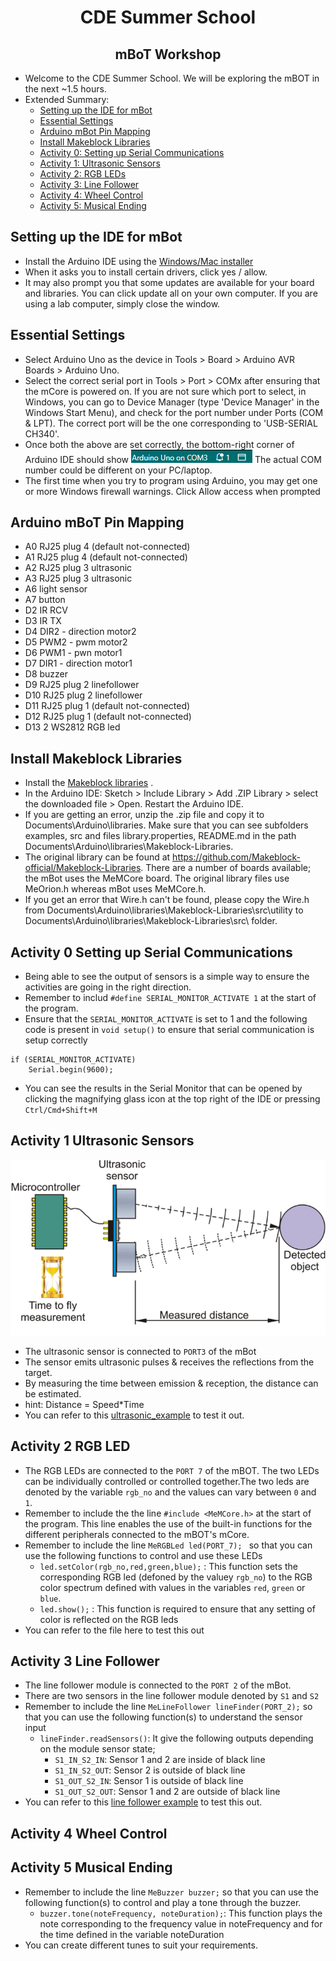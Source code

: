 <h1 align="center">CDE Summer School</h1>
<h2 align="center"> mBoT Workshop </h2>

* Welcome to the CDE Summer School. We will be exploring the mBOT in the next ~1.5 hours.
* Extended Summary:
  - [Setting up the IDE for mBot](#setting-up-the-ide-for-mbot)
  - [Essential Settings](#essential-settings)
  - [Arduino mBot Pin Mapping](#arduino-mbot-pin-mapping)
  - [Install Makeblock Libraries](#install-makeblock-libraries)
  - [Activity 0: Setting up Serial Communications](#activity-0-setting-up-serial-communications) 
  - [Activity 1: Ultrasonic Sensors](#activity-1-ultrasonic-sensors)
  - [Activity 2: RGB LEDs](#activity-2-rgb-led)
  - [Activity 3: Line Follower](#activity-3-line-follower)
  - [Activity 4: Wheel Control](#activity-4-wheel-control)
  - [Activity 5: Musical Ending](#activity-5-musical-ending)

## Setting up the IDE for mBot
* Install the Arduino IDE using the [Windows/Mac installer](https://www.arduino.cc/en/software)
* When it asks you to install certain drivers, click yes / allow.
* It may also prompt you that some updates are available for your board and libraries. You can click update all on your own computer. If you are using a lab computer, simply close the window.

## Essential Settings
* Select Arduino Uno as the device in Tools > Board > Arduino AVR Boards > Arduino Uno.
* Select the correct serial port in Tools > Port > COMx after ensuring that the mCore is powered on. If you are not sure which port to select, in Windows, you can go to Device Manager (type 'Device Manager' in the Windows Start Menu), and check for the port number under Ports (COM & LPT). The correct port will be the one corresponding to 'USB-SERIAL CH340'.
* Once both the above are set correctly, the bottom-right corner of Arduino IDE should show ![Ardunio connection](https://github.com/sangitsdhar/mBot/blob/main/Images/arduino%20images.png) The actual COM number could be different on your PC/laptop.
* The first time when you try to program using Arduino, you may get one or more Windows firewall warnings. Click Allow access when prompted

## Arduino mBoT Pin Mapping
* A0 RJ25 plug 4 (default not-connected)
* A1 RJ25 plug 4 (default not-connected)
* A2 RJ25 plug 3 ultrasonic
* A3 RJ25 plug 3 ultrasonic
* A6 light sensor
* A7 button
* D2 IR RCV
* D3 IR TX
* D4 DIR2 - direction motor2
* D5 PWM2 - pwm motor2
* D6 PWM1 - pwn motor1
* D7 DIR1 - direction motor1
* D8 buzzer
* D9 RJ25 plug 2 linefollower
* D10 RJ25 plug 2 linefollower
* D11 RJ25 plug 1 (default not-connected)
* D12 RJ25 plug 1 (default not-connected)
* D13 2 WS2812 RGB led

## Install Makeblock Libraries
* Install the [Makeblock libraries](https://github.com/sangitsdhar/mBot/blob/main/Drivers%20and%20Libraries/Makeblock-Libraries-master.zip) .
* In the Arduino IDE:  Sketch > Include Library > Add .ZIP Library > select the downloaded file > Open. Restart the Arduino IDE.
* If you are getting an error, unzip the .zip file and copy it to Documents\Arduino\libraries. Make sure that you can see subfolders examples, src and files library.properties, README.md in the path Documents\Arduino\libraries\Makeblock-Libraries.
* The original library can be found at https://github.com/Makeblock-official/Makeblock-Libraries. There are a number of boards available; the mBot uses the MeMCore board. The original library files use MeOrion.h whereas mBot uses MeMCore.h.
* If you get an error that Wire.h can't be found, please copy the Wire.h from Documents\Arduino\libraries\Makeblock-Libraries\src\utility to Documents\Arduino\libraries\Makeblock-Libraries\src\ folder.

## Activity 0 Setting up Serial Communications

* Being able to see the output of sensors is a simple way to ensure the activities are going in the right direction.
* Remember to includ `#define SERIAL_MONITOR_ACTIVATE 1` at the start of the program.
* Ensure that the `SERIAL_MONITOR_ACTIVATE` is set to 1 and the following code is present in  `void setup()` to ensure that serial communication is setup correctly
```
if (SERIAL_MONITOR_ACTIVATE)
    Serial.begin(9600);
```
* You can see the results in the Serial Monitor that can be opened by clicking the magnifying glass icon at the top right of the IDE or pressing `Ctrl/Cmd+Shift+M`

## Activity 1 Ultrasonic Sensors
![Ultrasonic Sensors](https://github.com/sangitsdhar/mBot/blob/main/Images/uSsensor.png)

* The ultrasonic sensor is connected to `PORT3` of the mBot
* The sensor emits ultrasonic pulses & receives the reflections from the target.
* By measuring the time between emission & reception, the distance can be estimated.
* hint: Distance = Speed*Time
* You can refer to this [ultrasonic_example]() to test it out.

## Activity 2 RGB LED

* The RGB LEDs are connected to the `PORT 7` of the mBOT. The two LEDs can be individually controlled or controlled together.The two leds are denoted by the variable `rgb_no` and the values can vary between `0` and `1`.
* Remember to include the the line `#include <MeMCore.h>` at the start of the program. This line enables the use of the built-in functions for the different peripherals connected to the mBOT's mCore.
* Remember to include the line `MeRGBLed led(PORT_7); ` so that you can use the following functions to control and use these LEDs
  - `led.setColor(rgb_no,red,green,blue);` : This function sets the corresponding RGB led (defoned by the valuey `rgb_no`) to the RGB color spectrum defined with values in the variables `red`, `green` or `blue`.
  - `led.show();` : This function is required to ensure that any setting of color is reflected on the RGB leds
* You can refer to the file here to test this out
 
## Activity 3 Line Follower
* The line follower module is connected to the `PORT 2` of the mBot.
* There are two sensors in the line follower module denoted by `S1` and `S2`
* Remember to include the line `MeLineFollower lineFinder(PORT_2);` so that you can use the following function(s) to understand the sensor input
    - `lineFinder.readSensors()`: It give the following outputs depending on the module sensor state;
        - `S1_IN_S2_IN`: Sensor 1 and 2 are inside of black line
        - `S1_IN_S2_OUT`: Sensor 2 is outside of black line
        - `S1_OUT_S2_IN`: Sensor 1 is outside of black line
        - `S1_OUT_S2_OUT`: Sensor 1 and 2 are outside of black line
* You can refer to this [line follower example](https://github.com/sangitsdhar/mBot/blob/main/Sample%20Codes/mbot_line_follower_test.ino) to test this out.   
      
## Activity 4 Wheel Control

## Activity 5 Musical Ending
* Remember to include the line `MeBuzzer buzzer;` so that you can use the following function(s) to control and play a tone through the buzzer.
    - `buzzer.tone(noteFrequency, noteDuration);`: This function plays the note corresponding to the frequency value in noteFrequency and for the time defined in the variable noteDuration
* You can create different tunes to suit your requirements.
